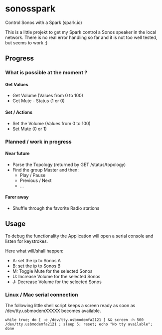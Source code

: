 sonosspark
==========

Control Sonos with a Spark (spark.io)

This is a little projekt to get my Spark control a Sonos speaker in the local network.
There is no real error handling so far and it is not too well tested, but seems to work ;)





## Progress

### What is possible at the moment ?

#### Get Values

- Get Volume (Values from 0 to 100)
- Get Mute - Status (1 or 0)


#### Set / Actions

- Set the Volume (Values from 0 to 100)
- Set Mute (0 or 1)


### Planned / work in progress

#### Near future

- Parse the Topology (returned by GET /status/topology)
- Find the group Master and then:
  - Play / Pause
  - Previous / Next
  - ...



#### Farer away

- Shuffle through the favorite Radio stations


## Usage

To debug the functionality the Application will open a serial console and listen for keystrokes.

Here what will/shall happen:

  * A: set the ip to Sonos A 
  * B: set the ip to Sonos B
  * M: Toggle Mute for the selected Sonos
  * U: Increase Volume for the selected Sonos
  * J: Decrease Volume for the selected Sonos


### Linux / Mac serial connection

The following little shell script keeps a screen ready as soon as /dev/tty.usbmodemXXXXX becomes available. 

    while true; do [ -e /dev/tty.usbmodemfa2121 ] && screen -h 500 /dev/tty.usbmodemfa2121 ; sleep 5; reset; echo "No tty available"; done
